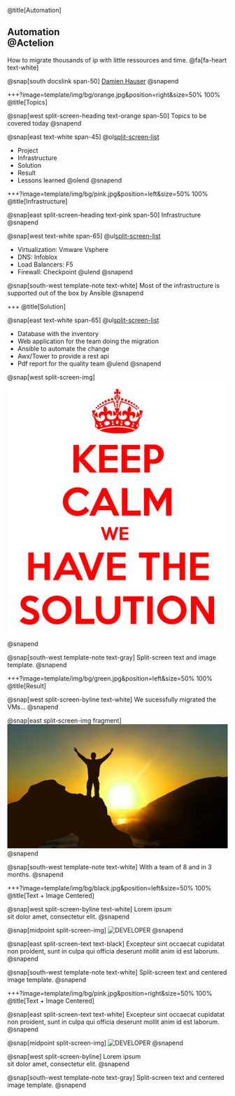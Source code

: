 @title[Automation]

## Automation<br> @Actelion
How to migrate thousands of ip with little ressources and time.
@fa[fa-heart text-white]

@snap[south docslink span-50]
[Damien Hauser](http://www.dhconsulting.ch)
@snapend

+++?image=template/img/bg/orange.jpg&position=right&size=50% 100%
@title[Topics]

@snap[west split-screen-heading text-orange span-50]
Topics to be covered today
@snapend

@snap[east text-white span-45]
@ol[split-screen-list](false)
- Project
- Infrastructure
- Solution
- Result
- Lessons learned
@olend
@snapend

+++?image=template/img/bg/pink.jpg&position=left&size=50% 100%
@title[Infrastructure]

@snap[east split-screen-heading text-pink span-50]
Infrastructure
@snapend

@snap[west text-white span-65]
@ul[split-screen-list](false)
- Virtualization: Vmware Vsphere
- DNS: Infoblox
- Load Balancers: F5
- Firewall: Checkpoint
@ulend
@snapend

@snap[south-west template-note text-white]
Most of the infrastructure is supported out of the box by Ansible
@snapend


+++
@title[Solution]

@snap[east text-white span-65]
@ul[split-screen-list](false)
- Database with the inventory
- Web application for the team doing the migration
- Ansible to automate the change
- Awx/Tower to provide a rest api 
- Pdf report for the quality team
@ulend
@snapend

@snap[west split-screen-img]
![SOLUTION](template/img/keep-calm-we-have-the-solution-11.png)
@snapend

@snap[south-west template-note text-gray]
Split-screen text and image template.
@snapend


+++?image=template/img/bg/green.jpg&position=left&size=50% 100%
@title[Result]

@snap[west split-screen-byline text-white]
We sucessfully migrated the VMs...
@snapend

@snap[east split-screen-img fragment]
![SUCESS](template/img/sucess.jpg)
@snapend

@snap[south-west template-note text-white]
With a team of 8 and in 3 months.
@snapend


+++?image=template/img/bg/black.jpg&position=left&size=50% 100%
@title[Text + Image Centered]

@snap[west split-screen-byline text-white]
Lorem ipsum<br>sit dolor amet, consectetur elit.
@snapend

@snap[midpoint split-screen-img]
![DEVELOPER](template/img/developer.jpg)
@snapend

@snap[east split-screen-text text-black]
Excepteur sint occaecat cupidatat non proident, sunt in culpa qui officia deserunt mollit anim id est laborum.
@snapend

@snap[south-west template-note text-white]
Split-screen text and centered image template.
@snapend


+++?image=template/img/bg/pink.jpg&position=right&size=50% 100%
@title[Text + Image Centered]

@snap[east split-screen-text text-white]
Excepteur sint occaecat cupidatat non proident, sunt in culpa qui officia deserunt mollit anim id est laborum.
@snapend

@snap[midpoint split-screen-img]
![DEVELOPER](template/img/developer.jpg)
@snapend

@snap[west split-screen-byline]
Lorem ipsum<br>sit dolor amet, consectetur elit.
@snapend

@snap[south-west template-note text-gray]
Split-screen text and centered image template.
@snapend

